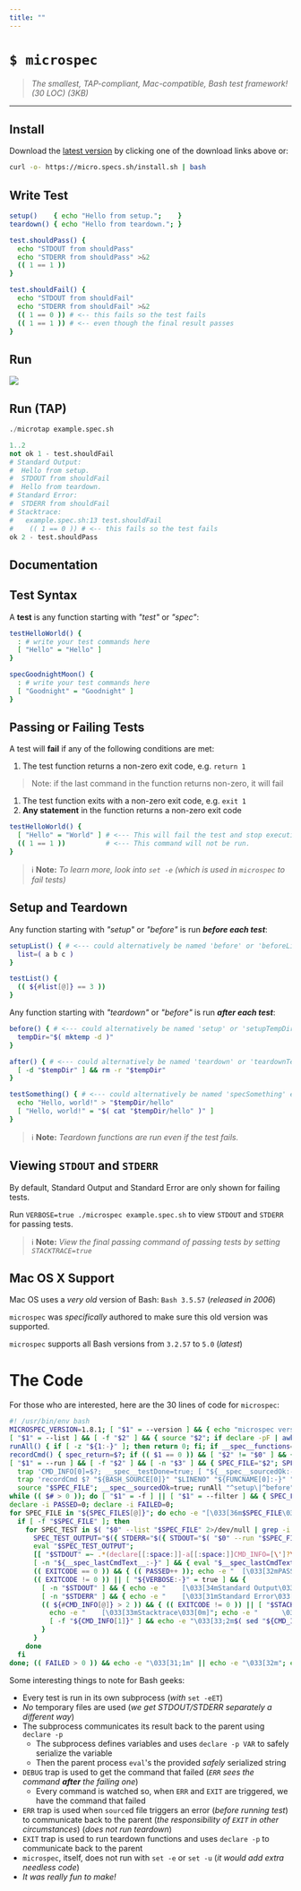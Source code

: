 ```yaml
---
title: ""
---
```


# `$ microspec`

> _The smallest, TAP-compliant, Mac-compatible, Bash test framework! (30 LOC) (3KB)_

---

<script src="https://kit.fontawesome.com/319dabc23d.js" crossorigin="anonymous"></script>

## <i class="fad fa-download"></i> Install

Download the [latest version](https://github.com/specs-sh/microspec/archive/v1.8.1.tar.gz) by clicking one of the download links above or:

```sh
curl -o- https://micro.specs.sh/install.sh | bash
```

## <i class="fad fa-pencil-alt"></i> Write Test

```sh
setup()    { echo "Hello from setup.";    }
teardown() { echo "Hello from teardown."; }

test.shouldPass() {
  echo "STDOUT from shouldPass"
  echo "STDERR from shouldPass" >&2
  (( 1 == 1 ))
}

test.shouldFail() {
  echo "STDOUT from shouldFail"
  echo "STDERR from shouldFail" >&2
  (( 1 == 0 )) # <-- this fails so the test fails
  (( 1 == 1 )) # <-- even though the final result passes
}

```

## <i class="fad fa-terminal"></i> Run

<img src="/assets/images/screenshot_microspec_dark.png" style="max-height: 350px;" />

## <i class="fad fa-terminal"></i> Run (TAP)

```python
./microtap example.spec.sh

1..2
not ok 1 - test.shouldFail
# Standard Output:
#  Hello from setup.
#  STDOUT from shouldFail
#  Hello from teardown.
# Standard Error:
#  STDERR from shouldFail
# Stacktrace:
#   example.spec.sh:13 test.shouldFail
#    (( 1 == 0 )) # <-- this fails so the test fails
ok 2 - test.shouldPass
```

## <i class="fad fa-books"></i> Documentation

## Test Syntax

A **test** is any function starting with _"test"_ or _"spec"_:

```sh
testHelloWorld() {
  : # write your test commands here
  [ "Hello" = "Hello" ]
}

specGoodnightMoon() {
  : # write your test commands here
  [ "Goodnight" = "Goodnight" ]
}
```

## Passing or Failing Tests

A test will **fail** if any of the following conditions are met:

1. The test function returns a non-zero exit code, e.g. `return 1`
  > Note: if the last command in the function returns non-zero, it will fail
1. The test function exits with a non-zero exit code, e.g. `exit 1`
1. **Any statement** in the function returns a non-zero exit code

```sh
testHelloWorld() {
  [ "Hello" = "World" ] # <--- This will fail the test and stop execution.
  (( 1 == 1 ))          # <--- This command will not be run.
}
```

> ℹ️ **Note:** _To learn more, look into `set -e` (which is used in `microspec` to fail tests)_

## Setup and Teardown

Any function starting with _"setup"_ or _"before"_ is run **_before each test_**:

```sh
setupList() { # <--- could alternatively be named 'before' or 'beforeList' etc
  list=( a b c )
}

testList() {
  (( ${#list[@]} == 3 ))
}
```

Any function starting with _"teardown"_ or _"before"_ is run **_after each test_**:

```sh
before() { # <--- could alternatively be named 'setup' or 'setupTempDir' etc
  tempDir="$( mktemp -d )"
}

after() { # <--- could alternatively be named 'teardown' or 'teardownTempDir' etc
  [ -d "$tempDir" ] && rm -r "$tempDir"
}

testSomething() { # <--- could alternatively be named 'specSomething' etc
  echo "Hello, world!" > "$tempDir/hello"
  [ "Hello, world!" = "$( cat "$tempDir/hello" )" ]  
}
```

> ℹ️ **Note:** _Teardown functions are run even if the test fails._

## Viewing `STDOUT` and `STDERR`

By default, Standard Output and Standard Error are only shown for failing tests.

Run `VERBOSE=true ./microspec example.spec.sh` to view `STDOUT` and `STDERR` for passing tests.

> ℹ️ **Note:** _View the final passing command of passing tests by setting `STACKTRACE=true`_

## <i class="fab fa-apple"></i> Mac OS X Support

Mac OS uses a _very old_ version of Bash: `Bash 3.5.57` (_released in 2006_)

`microspec` was _specifically_ authored to make sure this old version was supported.

`microspec` supports all Bash versions from `3.2.57` to `5.0` (_latest_)

# <i class="fad fa-search-plus"></i> The Code

For those who are interested, here are the 30 lines of code for `microspec`:

```sh
#! /usr/bin/env bash
MICROSPEC_VERSION=1.8.1; [ "$1" = --version ] && { echo "microspec version $MICROSPEC_VERSION"; exit 0; }
[ "$1" = --list ] && [ -f "$2" ] && { source "$2"; if declare -pF | awk '{print $3}' | grep -i '^test\|^spec' 2>/dev/null; then exit 0; else exit $?; fi; }
runAll() { if [ -z "${1:-}" ]; then return 0; fi; if __spec__functions="$( declare -pF | awk '{print $3}' | grep -i "$1" 2>/dev/null )"; then for __spec__fn in $__spec__functions; do $__spec__fn; done; fi; }
recordCmd() { spec_return=$?; if (( $1 == 0 )) && [ "$2" != "$0" ] && { [ -z "${__spec__sourcedOk:-}" ] || [ "$4" = "$SPEC_TEST" ]; } && [ -z "${__spec__testDone:-}" ]; then CMD_INFO=("${@:1}"); fi; if [ "$4" = "${CMD_INFO[3]:-}" ]; then return $spec_return; else return 0; fi; }
[ "$1" = --run ] && [ -f "$2" ] && [ -n "$3" ] && { SPEC_FILE="$2"; SPEC_TEST="$3"; shift 3; set -eET; trap 'spec_return=$?; [ -z "${__spec__sourcedOk:-}" ] && declare -p CMD_INFO; exit $spec_return;' ERR
  trap 'CMD_INFO[0]=$?; __spec__testDone=true; [ "${__spec__sourcedOk:-}" = true ] && runAll "^teardown\|^after"; declare -p CMD_INFO' EXIT
  trap 'recordCmd $? "${BASH_SOURCE[0]}" "$LINENO" "${FUNCNAME[0]:-}" "$BASH_COMMAND";' DEBUG; 
  source "$SPEC_FILE"; __spec__sourcedOk=true; runAll "^setup\|^before"; "$SPEC_TEST"; exit $?; }; SPEC_FILES=()
while (( $# > 0 )); do [ "$1" = -f ] || [ "$1" = --filter ] && { SPEC_FILTER="$2"; shift 2; continue; } || { SPEC_FILES+=("$1"); shift; }; done
declare -i PASSED=0; declare -i FAILED=0;
for SPEC_FILE in "${SPEC_FILES[@]}"; do echo -e "[\033[36m$SPEC_FILE\033[0m]"
  if [ -f "$SPEC_FILE" ]; then
    for SPEC_TEST in $( "$0" --list "$SPEC_FILE" 2>/dev/null | grep -i "${SPEC_FILTER:-.}" ); do
      SPEC_TEST_OUTPUT="$({ STDERR="$({ STDOUT="$( "$0" --run "$SPEC_FILE" "$SPEC_TEST" )"; } 2>&1; declare -i EXITCODE=$?; declare -p STDOUT >&2; declare -p EXITCODE >&2; exit $EXITCODE;)"; declare -p STDERR; exit 0; } 2>&1 )"
      eval "$SPEC_TEST_OUTPUT";
      [[ "$STDOUT" =~ .*(declare[[:space:]]-a[[:space:]]CMD_INFO=[\']?\(.*)$ ]] && __spec_lastCmdText__="${BASH_REMATCH[1]}"
      [ -n "${__spec_lastCmdText__:-}" ] && { eval "$__spec_lastCmdText__"; STDOUT="${STDOUT%"$__spec_lastCmdText__"}"; STDOUT="${STDOUT%$'\n'}"; }
      (( EXITCODE == 0 )) && { (( PASSED++ )); echo -e "  [\033[32mPASS\033[0m] $SPEC_TEST"; } || { (( FAILED++ )); echo -e "  [\033[31mFAIL\033[0m] $SPEC_TEST"; }
      (( EXITCODE != 0 )) || [ "${VERBOSE:-}" = true ] && {
        [ -n "$STDOUT" ] && { echo -e "    [\033[34mStandard Output\033[0m]"; echo -e "\033[39;2m$( echo -e "$STDOUT" | sed 's/^/      /' )\033[0m"; }
        [ -n "$STDERR" ] && { echo -e "    [\033[31mStandard Error\033[0m]"; echo -e "\033[39;2m$( echo -e "$STDERR" | sed 's/^/      /' )\033[0m"; }
        (( ${#CMD_INFO[@]} > 2 )) && { (( EXITCODE != 0 )) || [ "$STACKTRACE" = true ]; } && {
          echo -e "    [\033[33mStacktrace\033[0m]"; echo -e "      \033[34m${CMD_INFO[1]}\033[0m:\033[34m${CMD_INFO[2]} ${CMD_INFO[3]}";
          [ -f "${CMD_INFO[1]}" ] && echo -e "\033[33;2m$( sed "${CMD_INFO[2]}q;d" "${CMD_INFO[1]}" | sed "s/^ *//g" | sed "s/^/        /" )\033[0m";
        }
      }
    done
  fi
done; (( FAILED > 0 )) && echo -e "\033[31;1m" || echo -e "\033[32m"; echo -e "$PASSED Passed, $FAILED Failed"; printf '\033[0m%s' ''; (( FAILED > 0 )) && exit 1 || exit 0
```

Some interesting things to note for Bash geeks:

- Every test is run in its own subprocess (_with_ `set -eET`)
- _No_ temporary files are used (_we get STDOUT/STDERR separately a different way_)
- The subprocess communicates its result back to the parent using `declare -p`
  - The subprocess defines variables and uses `declare -p VAR` to safely serialize the variable
  - Then the parent process `eval`'s the provided _safely_ serialized string
- `DEBUG` trap is used to get the command that failed (_`ERR` sees the command **after** the failing one_)
  - Every command is watched so, when `ERR` and `EXIT` are triggered, we have the command that failed 
- `ERR` trap is used when `source`d file triggers an error (_before running test_) to communicate back to the parent (_the responsibility of `EXIT` in other circumstances_) (_does not run teardown_)
- `EXIT` trap is used to run teardown functions and uses `declare -p` to communicate back to the parent
- `microspec`, itself, does not run with `set -e` or `set -u` (_it would add extra needless code_)
- _It was really fun to make!_